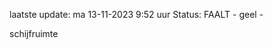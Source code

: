 laatste update: 
ma 13-11-2023  9:52   uur 
Status: FAALT - geel - 
<div class="service Y">schijfruimte</div>
